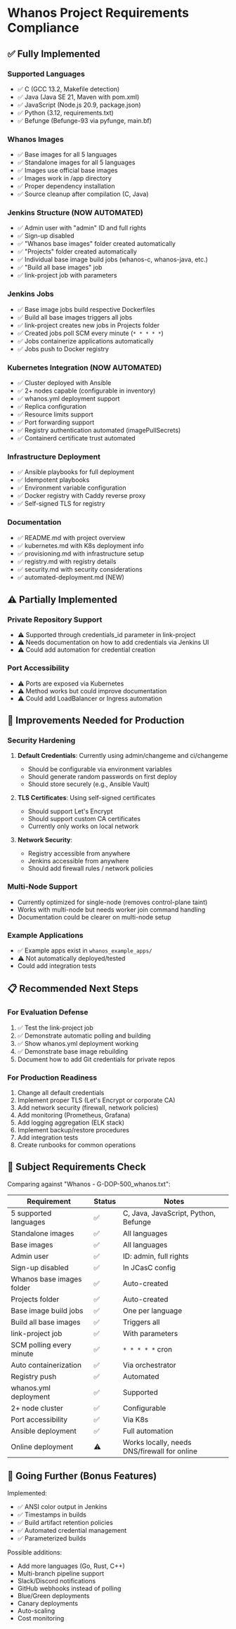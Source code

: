 # Whanos Project Requirements Compliance

## ✅ Fully Implemented

### Supported Languages
- ✅ C (GCC 13.2, Makefile detection)
- ✅ Java (Java SE 21, Maven with pom.xml)
- ✅ JavaScript (Node.js 20.9, package.json)
- ✅ Python (3.12, requirements.txt)
- ✅ Befunge (Befunge-93 via pyfunge, main.bf)

### Whanos Images
- ✅ Base images for all 5 languages
- ✅ Standalone images for all 5 languages
- ✅ Images use official base images
- ✅ Images work in /app directory
- ✅ Proper dependency installation
- ✅ Source cleanup after compilation (C, Java)

### Jenkins Structure (NOW AUTOMATED)
- ✅ Admin user with "admin" ID and full rights
- ✅ Sign-up disabled
- ✅ "Whanos base images" folder created automatically
- ✅ "Projects" folder created automatically
- ✅ Individual base image build jobs (whanos-c, whanos-java, etc.)
- ✅ "Build all base images" job
- ✅ link-project job with parameters

### Jenkins Jobs
- ✅ Base image jobs build respective Dockerfiles
- ✅ Build all base images triggers all jobs
- ✅ link-project creates new jobs in Projects folder
- ✅ Created jobs poll SCM every minute (`* * * * *`)
- ✅ Jobs containerize applications automatically
- ✅ Jobs push to Docker registry

### Kubernetes Integration (NOW AUTOMATED)
- ✅ Cluster deployed with Ansible
- ✅ 2+ nodes capable (configurable in inventory)
- ✅ whanos.yml deployment support
- ✅ Replica configuration
- ✅ Resource limits support
- ✅ Port forwarding support
- ✅ Registry authentication automated (imagePullSecrets)
- ✅ Containerd certificate trust automated

### Infrastructure Deployment
- ✅ Ansible playbooks for full deployment
- ✅ Idempotent playbooks
- ✅ Environment variable configuration
- ✅ Docker registry with Caddy reverse proxy
- ✅ Self-signed TLS for registry

### Documentation
- ✅ README.md with project overview
- ✅ kubernetes.md with K8s deployment info
- ✅ provisioning.md with infrastructure setup
- ✅ registry.md with registry details
- ✅ security.md with security considerations
- ✅ automated-deployment.md (NEW)

## ⚠️ Partially Implemented

### Private Repository Support
- ⚠️ Supported through credentials_id parameter in link-project
- ⚠️ Needs documentation on how to add credentials via Jenkins UI
- ⚠️ Could add automation for credential creation

### Port Accessibility
- ⚠️ Ports are exposed via Kubernetes
- ⚠️ Method works but could improve documentation
- ⚠️ Could add LoadBalancer or Ingress automation

## 🔧 Improvements Needed for Production

### Security Hardening
1. **Default Credentials**: Currently using admin/changeme and ci/changeme
   - Should be configurable via environment variables
   - Should generate random passwords on first deploy
   - Should store securely (e.g., Ansible Vault)

2. **TLS Certificates**: Using self-signed certificates
   - Should support Let's Encrypt
   - Should support custom CA certificates
   - Currently only works on local network

3. **Network Security**:
   - Registry accessible from anywhere
   - Jenkins accessible from anywhere
   - Should add firewall rules / network policies

### Multi-Node Support
- Currently optimized for single-node (removes control-plane taint)
- Works with multi-node but needs worker join command handling
- Documentation could be clearer on multi-node setup

### Example Applications
- ✅ Example apps exist in `whanos_example_apps/`
- ⚠️ Not automatically deployed/tested
- Could add integration tests

## 📋 Recommended Next Steps

### For Evaluation Defense
1. ✅ Test the link-project job
2. ✅ Demonstrate automatic polling and building
3. ✅ Show whanos.yml deployment working
4. ✅ Demonstrate base image rebuilding
5. Document how to add Git credentials for private repos

### For Production Readiness
1. Change all default credentials
2. Implement proper TLS (Let's Encrypt or corporate CA)
3. Add network security (firewall, network policies)
4. Add monitoring (Prometheus, Grafana)
5. Add logging aggregation (ELK stack)
6. Implement backup/restore procedures
7. Add integration tests
8. Create runbooks for common operations

## 🎯 Subject Requirements Check

Comparing against "Whanos - G-DOP-500_whanos.txt":

| Requirement | Status | Notes |
|------------|--------|-------|
| 5 supported languages | ✅ | C, Java, JavaScript, Python, Befunge |
| Standalone images | ✅ | All languages |
| Base images | ✅ | All languages |
| Admin user | ✅ | ID: admin, full rights |
| Sign-up disabled | ✅ | In JCasC config |
| Whanos base images folder | ✅ | Auto-created |
| Projects folder | ✅ | Auto-created |
| Base image build jobs | ✅ | One per language |
| Build all base images | ✅ | Triggers all |
| link-project job | ✅ | With parameters |
| SCM polling every minute | ✅ | `* * * * *` cron |
| Auto containerization | ✅ | Via orchestrator |
| Registry push | ✅ | Automated |
| whanos.yml deployment | ✅ | Supported |
| 2+ node cluster | ✅ | Configurable |
| Port accessibility | ✅ | Via K8s |
| Ansible deployment | ✅ | Full automation |
| Online deployment | ⚠️ | Works locally, needs DNS/firewall for online |

## 🚀 Going Further (Bonus Features)

Implemented:
- ✅ ANSI color output in Jenkins
- ✅ Timestamps in builds
- ✅ Build artifact retention policies
- ✅ Automated credential management
- ✅ Parameterized builds

Possible additions:
- Add more languages (Go, Rust, C++)
- Multi-branch pipeline support
- Slack/Discord notifications
- GitHub webhooks instead of polling
- Blue/Green deployments
- Canary deployments
- Auto-scaling
- Cost monitoring
